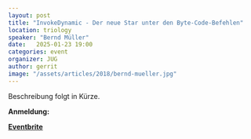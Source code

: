 ```yaml
---
layout: post
title: "InvokeDynamic - Der neue Star unter den Byte-Code-Befehlen"
location: triology
speaker: "Bernd Müller"
date:   2025-01-23 19:00
categories: event
organizer: JUG
author: gerrit
image: "/assets/articles/2018/bernd-mueller.jpg"
---
```

Beschreibung folgt in Kürze.

**Anmeldung:**

[**Eventbrite**](https://www.eventbrite.de/e/invokedynamic-der-neue-star-unter-den-byte-code-befehlen-tickets-1125439924109?aff=oddtdtcreator)

